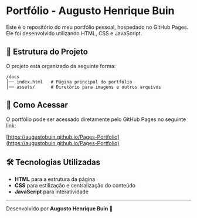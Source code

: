 # Portfólio - Augusto Henrique Buin

Este é o repositório do meu portfólio pessoal, hospedado no GitHub Pages. Ele foi desenvolvido utilizando HTML, CSS e JavaScript.

## 📌 Estrutura do Projeto

O projeto está organizado da seguinte forma:

```
/docs
│── index.html   # Página principal do portfólio
│── assets/      # Diretório para imagens e outros arquivos
```

## 🚀 Como Acessar

O portfólio pode ser acessado diretamente pelo GitHub Pages no seguinte link:

[https://augustobuin.github.io/Pages-Portfolio](https://augustobuin.github.io/Pages-Portfolio)

## 🛠️ Tecnologias Utilizadas

- **HTML** para a estrutura da página
- **CSS** para estilização e centralização do conteúdo
- **JavaScript** para interatividade

---
Desenvolvido por **Augusto Henrique Buin** 🚀

